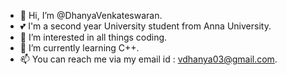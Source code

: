 - 👋 Hi, I’m @DhanyaVenkateswaran.
- 💕 I'm a second year University student from Anna University.
- 👀 I’m interested in all things coding.
- 🌱 I’m currently learning C++.
- 📫 You can reach me via my email id : vdhanya03@gmail.com.

<!---
DhanyaVenkateswaran/DhanyaVenkateswaran is a ✨ special ✨ repository because its `README.md` (this file) appears on your GitHub profile.
You can click the Preview link to take a look at your changes.
--->
